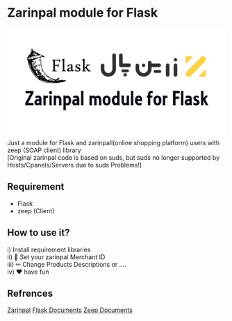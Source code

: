 # Zarinpal module for Flask

![Image of Yaktocat](https://github.com/m-abdollahi/zarinpal-flask/blob/main/doc/zarinpalll.png)
Just a module for Flask and zarinpall(online shopping platform) users with zeep (SOAP client) library \
[Original  zarinpal code is based on suds, but suds no longer supported by Hosts/Cpanels/Servers due to suds Problems!]
## Requirement
* Flask
* zeep (Client)
## How to use it?
i) Install requirement libraries \
ii) 🎈 Set your zarinpal Merchant ID \
iii) ✏ Change Products Descriptions or .... \
iv) ❤ have fun
## Refrences
[Zarinpal](https://www.zarinpal.com/)
[Flask Documents](https://flask.palletsprojects.com/en/2.0.x/)
[Zeep Documents](https://docs.python-zeep.org/en/master/)
